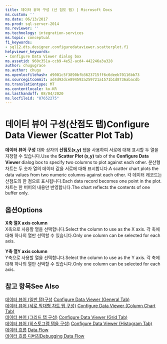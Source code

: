 ```yaml
---
title: 데이터 뷰어 구성 (산 점도 탭) | Microsoft Docs
ms.custom: ''
ms.date: 06/13/2017
ms.prod: sql-server-2014
ms.reviewer: ''
ms.technology: integration-services
ms.topic: conceptual
f1_keywords:
- sql12.dts.designer.configuredataviewer.scatterplot.f1
helpviewer_keywords:
- Configure Data Viewer dialog box
ms.assetid: 960c351a-ccb9-4e52-acd4-442246a3a328
author: chugugrace
ms.author: chugu
ms.openlocfilehash: d9001c5f3890bfb3623715ff6c6deeb70116bb73
ms.sourcegitcommit: ad4d92dce894592a259721a1571b1d8736abacdb
ms.translationtype: MT
ms.contentlocale: ko-KR
ms.lasthandoff: 08/04/2020
ms.locfileid: "87652275"
---
```

# <a name="configure-data-viewer-scatter-plot-tab"></a><span data-ttu-id="2059a-102">데이터 뷰어 구성(산점도 탭)</span><span class="sxs-lookup"><span data-stu-id="2059a-102">Configure Data Viewer (Scatter Plot Tab)</span></span>
  <span data-ttu-id="2059a-103">**데이터 뷰어 구성** 대화 상자의 **산점도(x,y)** 탭을 사용하여 서로에 대해 표시할 두 열을 지정할 수 있습니다.</span><span class="sxs-lookup"><span data-stu-id="2059a-103">Use the **Scatter Plot (x,y)** tab of the **Configure Data Viewer** dialog box to specify two columns to plot against each other.</span></span> <span data-ttu-id="2059a-104">분산형 차트는 두 숫자 열의 데이터 값을 서로에 대해 표시합니다.</span><span class="sxs-lookup"><span data-stu-id="2059a-104">A scatter chart plots the data values from two numeric columns against each other.</span></span> <span data-ttu-id="2059a-105">각 데이터 레코드는 산점도의 한 점으로 표시됩니다.</span><span class="sxs-lookup"><span data-stu-id="2059a-105">Each data record becomes one point in the plot.</span></span> <span data-ttu-id="2059a-106">차트는 한 버퍼의 내용만 반영합니다.</span><span class="sxs-lookup"><span data-stu-id="2059a-106">The chart reflects the contents of one buffer only.</span></span>  
  
## <a name="options"></a><span data-ttu-id="2059a-107">옵션</span><span class="sxs-lookup"><span data-stu-id="2059a-107">Options</span></span>  
 <span data-ttu-id="2059a-108">**X축 열**</span><span class="sxs-lookup"><span data-stu-id="2059a-108">**X axis column**</span></span>  
 <span data-ttu-id="2059a-109">X축으로 사용할 열을 선택합니다.</span><span class="sxs-lookup"><span data-stu-id="2059a-109">Select the column to use as the X axis.</span></span> <span data-ttu-id="2059a-110">각 축에 대해 하나의 열만 선택할 수 있습니다.</span><span class="sxs-lookup"><span data-stu-id="2059a-110">Only one column can be selected for each axis.</span></span>  
  
 <span data-ttu-id="2059a-111">**Y축 열**</span><span class="sxs-lookup"><span data-stu-id="2059a-111">**Y axis column**</span></span>  
 <span data-ttu-id="2059a-112">Y축으로 사용할 열을 선택합니다.</span><span class="sxs-lookup"><span data-stu-id="2059a-112">Select the column to use as the Y axis.</span></span> <span data-ttu-id="2059a-113">각 축에 대해 하나의 열만 선택할 수 있습니다.</span><span class="sxs-lookup"><span data-stu-id="2059a-113">Only one column can be selected for each axis.</span></span>  
  
## <a name="see-also"></a><span data-ttu-id="2059a-114">참고 항목</span><span class="sxs-lookup"><span data-stu-id="2059a-114">See Also</span></span>  
 <span data-ttu-id="2059a-115">[데이터 뷰어 &#40;일반 탭&#41;구성](../../2014/integration-services/configure-data-viewer-general-tab.md) </span><span class="sxs-lookup"><span data-stu-id="2059a-115">[Configure Data Viewer &#40;General Tab&#41;](../../2014/integration-services/configure-data-viewer-general-tab.md) </span></span>  
 <span data-ttu-id="2059a-116">[데이터 뷰어 &#40;세로 막대형 차트 탭 구성&#41;](../../2014/integration-services/configure-data-viewer-column-chart-tab.md) </span><span class="sxs-lookup"><span data-stu-id="2059a-116">[Configure Data Viewer &#40;Column Chart Tab&#41;](../../2014/integration-services/configure-data-viewer-column-chart-tab.md) </span></span>  
 <span data-ttu-id="2059a-117">[데이터 뷰어 &#40;그리드 탭 구성&#41;](../../2014/integration-services/configure-data-viewer-grid-tab.md) </span><span class="sxs-lookup"><span data-stu-id="2059a-117">[Configure Data Viewer &#40;Grid Tab&#41;](../../2014/integration-services/configure-data-viewer-grid-tab.md) </span></span>  
 <span data-ttu-id="2059a-118">[데이터 뷰어 &#40;히스토그램 탭을 구성&#41;](../../2014/integration-services/configure-data-viewer-histogram-tab.md) </span><span class="sxs-lookup"><span data-stu-id="2059a-118">[Configure Data Viewer &#40;Histogram Tab&#41;](../../2014/integration-services/configure-data-viewer-histogram-tab.md) </span></span>  
 <span data-ttu-id="2059a-119">[데이터 흐름](data-flow/data-flow.md) </span><span class="sxs-lookup"><span data-stu-id="2059a-119">[Data Flow](data-flow/data-flow.md) </span></span>  
 [<span data-ttu-id="2059a-120">데이터 흐름 디버깅</span><span class="sxs-lookup"><span data-stu-id="2059a-120">Debugging Data Flow</span></span>](troubleshooting/debugging-data-flow.md)  
  
  
